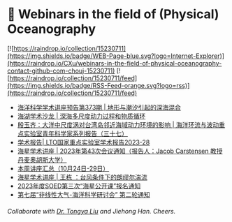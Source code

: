 # 🌊 Webinars in the field of (Physical) Oceanography

[![https://raindrop.io/collection/15230711](https://img.shields.io/badge/WEB-Page-blue.svg?logo=Internet-Explorer)](https://raindrop.io/CXu/webinars-in-the-field-of-physical-oceanography-contact-github-com-chouj-15230711) [![https://raindrop.io/collection/15230711/feed](https://img.shields.io/badge/RSS-Feed-orange.svg?logo=rss)](https://raindrop.io/collection/15230711/feed)

<!-- BLOG-POST-LIST:START -->
- [海洋科学学术讲座预告第373期 | 地形与潮汐引起的深海混合](https://mp.weixin.qq.com/s/tFX2ZM9GqY9VrbrZCFW6ZA)
- [海湖学术沙龙 | 深海多尺度动力过程和物质循环](https://mp.weixin.qq.com/s/Hr8LG46RBvPQ7pzpvEAQdw)
- [殷玉齐：大洋中尺度涡对台湾岛邻近海域动力环境的影响 | 海洋环流与波动重点实验室青年科学家系列报告（三十七）](https://mp.weixin.qq.com/s/A5xGMeGwnNyK5BhHvAF22Q)
- [学术报告| LTO国家重点实验室学术报告2023-28](https://mp.weixin.qq.com/s/abs0oCRi4XjR0onKeGJ_8A)
- [海星学术讲座 | 2023年第43次会议通知（报告人：Jacob Carstensen 教授 丹麦奥胡斯大学）](https://mp.weixin.qq.com/s/IapsH1P9HCskK7nbeDwUzg)
- [本周讲座汇总（10月24日-29日）](https://mp.weixin.qq.com/s/gkcgWxpjFY4g11Uu9sHufw)
- [海星学术讲座 | 王栋 ：台风条件下的朗缪尔湍流](https://mp.weixin.qq.com/s/hZJU9gtFKY4t93QQ8q3KuQ)
- [2023年度SOED第三次“海星公开课”报名通知](https://mp.weixin.qq.com/s/AQq0hDwkOZERvvDbC6HXjQ)
- [第七届“非线性大气-海洋科学研讨会” 第二轮通知](https://mp.weixin.qq.com/s/gK5F6W7TLJ0m2k8ZnVBMTg)
<!-- BLOG-POST-LIST:END -->

###### Collaborate with [Dr. Tongya Liu](https://liutongya.github.io/) and Jiehong Han. Cheers.
